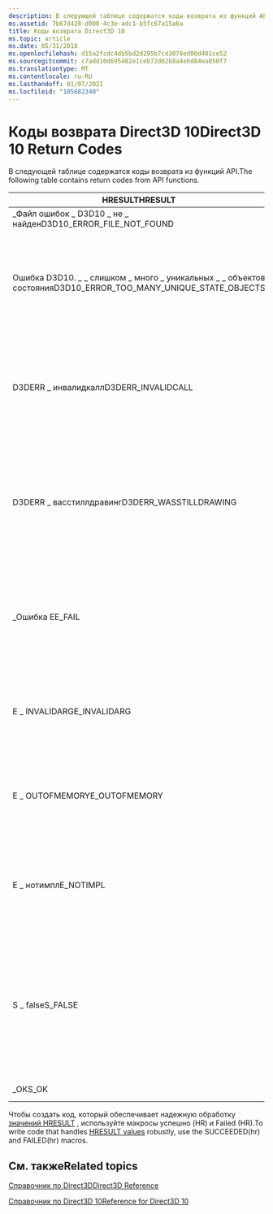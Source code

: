 ```yaml
---
description: В следующей таблице содержатся коды возврата из функций API.
ms.assetid: 7b67d428-d000-4c3e-adc1-b5fc67a15a6a
title: Коды возврата Direct3D 10
ms.topic: article
ms.date: 05/31/2018
ms.openlocfilehash: d15a2fcdc4db5bd2d295b7cd3078ed80d401ce52
ms.sourcegitcommit: c7add10d695482e1ceb72d62b8a4ebd84ea050f7
ms.translationtype: MT
ms.contentlocale: ru-RU
ms.lasthandoff: 01/07/2021
ms.locfileid: "105682340"
---
```

# <a name="direct3d-10-return-codes"></a><span data-ttu-id="bdcc8-103">Коды возврата Direct3D 10</span><span class="sxs-lookup"><span data-stu-id="bdcc8-103">Direct3D 10 Return Codes</span></span>

<span data-ttu-id="bdcc8-104">В следующей таблице содержатся коды возврата из функций API.</span><span class="sxs-lookup"><span data-stu-id="bdcc8-104">The following table contains return codes from API functions.</span></span>



| <span data-ttu-id="bdcc8-105">HRESULT</span><span class="sxs-lookup"><span data-stu-id="bdcc8-105">HRESULT</span></span>                                         | <span data-ttu-id="bdcc8-106">Описание</span><span class="sxs-lookup"><span data-stu-id="bdcc8-106">Description</span></span>                                                                                                                                           |
|-------------------------------------------------|-------------------------------------------------------------------------------------------------------------------------------------------------------|
| <span data-ttu-id="bdcc8-107">\_Файл ошибок \_ D3D10 \_ не \_ найден</span><span class="sxs-lookup"><span data-stu-id="bdcc8-107">D3D10\_ERROR\_FILE\_NOT\_FOUND</span></span>                  | <span data-ttu-id="bdcc8-108">Файл не найден.</span><span class="sxs-lookup"><span data-stu-id="bdcc8-108">The file was not found.</span></span>                                                                                                                               |
| <span data-ttu-id="bdcc8-109">Ошибка D3D10. \_ \_ слишком \_ много \_ уникальных \_ \_ объектов состояния</span><span class="sxs-lookup"><span data-stu-id="bdcc8-109">D3D10\_ERROR\_TOO\_MANY\_UNIQUE\_STATE\_OBJECTS</span></span> | <span data-ttu-id="bdcc8-110">Слишком много уникальных экземпляров определенного типа [объекта состояния](d3d10-graphics-programming-guide-api-features-state-objects.md).</span><span class="sxs-lookup"><span data-stu-id="bdcc8-110">There are too many unique instances of a particular type of [state object](d3d10-graphics-programming-guide-api-features-state-objects.md).</span></span>          |
| <span data-ttu-id="bdcc8-111">D3DERR \_ инвалидкалл</span><span class="sxs-lookup"><span data-stu-id="bdcc8-111">D3DERR\_INVALIDCALL</span></span>                             | <span data-ttu-id="bdcc8-112">Недопустимый вызов метода.</span><span class="sxs-lookup"><span data-stu-id="bdcc8-112">The method call is invalid.</span></span> <span data-ttu-id="bdcc8-113">Например, параметр метода не может быть допустимым указателем.</span><span class="sxs-lookup"><span data-stu-id="bdcc8-113">For example, a method's parameter may not be a valid pointer.</span></span>                                                             |
| <span data-ttu-id="bdcc8-114">D3DERR \_ васстиллдравинг</span><span class="sxs-lookup"><span data-stu-id="bdcc8-114">D3DERR\_WASSTILLDRAWING</span></span>                         | <span data-ttu-id="bdcc8-115">Предыдущая операция Блит, которая передает информацию в эту область или из нее, является неполной.</span><span class="sxs-lookup"><span data-stu-id="bdcc8-115">The previous blit operation that is transferring information to or from this surface is incomplete.</span></span>                                                   |
| <span data-ttu-id="bdcc8-116">\_Ошибка E</span><span class="sxs-lookup"><span data-stu-id="bdcc8-116">E\_FAIL</span></span>                                         | <span data-ttu-id="bdcc8-117">Попытка создать устройство с включенным [уровнем отладки](d3d10-graphics-programming-guide-api-features-layers.md) , и этот слой не установлен.</span><span class="sxs-lookup"><span data-stu-id="bdcc8-117">Attempted to create a device with the [debug layer](d3d10-graphics-programming-guide-api-features-layers.md) enabled and the layer is not installed.</span></span> |
| <span data-ttu-id="bdcc8-118">E \_ INVALIDARG</span><span class="sxs-lookup"><span data-stu-id="bdcc8-118">E\_INVALIDARG</span></span>                                   | <span data-ttu-id="bdcc8-119">Функции, возвращающей, передан недопустимый параметр.</span><span class="sxs-lookup"><span data-stu-id="bdcc8-119">An invalid parameter was passed to the returning function.</span></span>                                                                                            |
| <span data-ttu-id="bdcc8-120">E \_ OUTOFMEMORY</span><span class="sxs-lookup"><span data-stu-id="bdcc8-120">E\_OUTOFMEMORY</span></span>                                  | <span data-ttu-id="bdcc8-121">Direct3D не удалось выделить достаточно памяти для завершения вызова.</span><span class="sxs-lookup"><span data-stu-id="bdcc8-121">Direct3D could not allocate sufficient memory to complete the call.</span></span>                                                                                   |
| <span data-ttu-id="bdcc8-122">E \_ нотимпл</span><span class="sxs-lookup"><span data-stu-id="bdcc8-122">E\_NOTIMPL</span></span>                                      | <span data-ttu-id="bdcc8-123">Вызов метода не реализован с переданным сочетанием параметров.</span><span class="sxs-lookup"><span data-stu-id="bdcc8-123">The method call isn't implemented with the passed parameter combination.</span></span>                                                                              |
| <span data-ttu-id="bdcc8-124">S \_ false</span><span class="sxs-lookup"><span data-stu-id="bdcc8-124">S\_FALSE</span></span>                                        | <span data-ttu-id="bdcc8-125">Альтернативное значение успеха, указывающее на успешное, но нестандартное завершение (точное значение зависит от контекста).</span><span class="sxs-lookup"><span data-stu-id="bdcc8-125">Alternate success value, indicating a successful but nonstandard completion (the precise meaning depends on context).</span></span>                                 |
| <span data-ttu-id="bdcc8-126">\_ОК</span><span class="sxs-lookup"><span data-stu-id="bdcc8-126">S\_OK</span></span>                                           | <span data-ttu-id="bdcc8-127">Без ошибок.</span><span class="sxs-lookup"><span data-stu-id="bdcc8-127">No error occurred.</span></span>                                                                                                                                    |



 

<span data-ttu-id="bdcc8-128">Чтобы создать код, который обеспечивает надежную обработку [значений HRESULT](../winprog/windows-data-types.md) , используйте макросы успешно (HR) и Failed (HR).</span><span class="sxs-lookup"><span data-stu-id="bdcc8-128">To write code that handles [HRESULT values](../winprog/windows-data-types.md) robustly, use the SUCCEEDED(hr) and FAILED(hr) macros.</span></span>

## <a name="related-topics"></a><span data-ttu-id="bdcc8-129">См. также</span><span class="sxs-lookup"><span data-stu-id="bdcc8-129">Related topics</span></span>

<dl> <dt>

[<span data-ttu-id="bdcc8-130">Справочник по Direct3D</span><span class="sxs-lookup"><span data-stu-id="bdcc8-130">Direct3D Reference</span></span>](d3d10-graphics-reference-d3d10.md)
</dt> <dt>

[<span data-ttu-id="bdcc8-131">Справочник по Direct3D 10</span><span class="sxs-lookup"><span data-stu-id="bdcc8-131">Reference for Direct3D 10</span></span>](d3d10-graphics-reference.md)
</dt> </dl>

 

 
